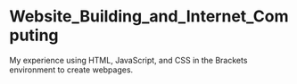 # Website_Building_and_Internet_Computing
My experience using HTML, JavaScript, and CSS in the Brackets environment to create webpages.
